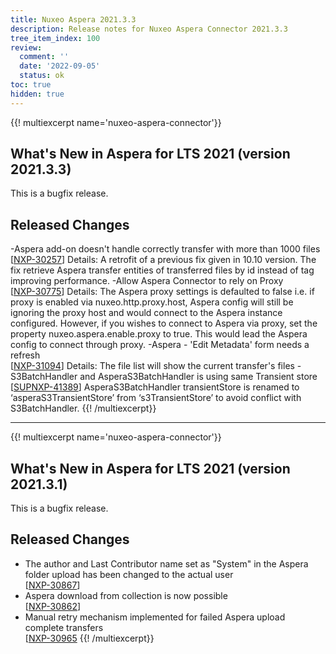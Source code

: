 ```yaml
---
title: Nuxeo Aspera 2021.3.3
description: Release notes for Nuxeo Aspera Connector 2021.3.3
tree_item_index: 100
review:
  comment: ''
  date: '2022-09-05'
  status: ok
toc: true
hidden: true
---
```


{{! multiexcerpt name='nuxeo-aspera-connector'}}
## What's New in Aspera for LTS 2021 (version 2021.3.3)

This is a bugfix release.

## Released Changes

-Aspera add-on doesn't handle correctly transfer with more than 1000 files<br/>[[NXP-30257](https://jira.nuxeo.com/browse/NXP-30257)]
Details: A retrofit of a previous fix given in 10.10 version. 
The fix retrieve Aspera transfer entities of transferred files by id instead of tag improving performance. 
-Allow Aspera Connector to rely on Proxy<br/>[[NXP-30775](https://jira.nuxeo.com/browse/NXP-30775)]
Details: 
The Aspera proxy settings is defaulted to false i.e. if proxy is enabled via nuxeo.http.proxy.host,  Aspera config will still be ignoring the proxy host and would connect to the Aspera instance configured. 
However, if you wishes to connect to Aspera via proxy, set the property nuxeo.aspera.enable.proxy to true. This would lead the Aspera config to connect through proxy. 
-Aspera - 'Edit Metadata' form needs a refresh<br/>[[NXP-31094](https://jira.nuxeo.com/browse/NXP-31094)]
Details: 
The file list will show the current transfer's files
-S3BatchHandler and AsperaS3BatchHandler is using same Transient store<br/>[[SUPNXP-41389](https://jira.nuxeo.com/browse/SUPNXP-41389)]
AsperaS3BatchHandler transientStore is renamed to ‘asperaS3TransientStore’ from ‘s3TransientStore’ to avoid conflict with S3BatchHandler. 
{{! /multiexcerpt}}




---


{{! multiexcerpt name='nuxeo-aspera-connector'}}
## What's New in Aspera for LTS 2021 (version 2021.3.1)

This is a bugfix release.

## Released Changes

- The author and Last Contributor name set as "System" in the Aspera folder upload has been changed to the actual user<br/>[[NXP-30867](https://jira.nuxeo.com/browse/NXP-30867)]
- Aspera download from collection is now possible<br/>[[NXP-30862](https://jira.nuxeo.com/browse/NXP-30862)]
- Manual retry mechanism implemented for failed Aspera upload complete transfers<br/>[[NXP-30965](https://jira.nuxeo.com/browse/NXP-30965)
{{! /multiexcerpt}}
